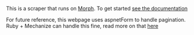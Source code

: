 This is a scraper that runs on [Morph](https://morph.io). To get started [see the documentation](https://morph.io/documentation)

For future reference, this webpage uses aspnetForm to handle pagination.
Ruby + Mechanize can handle this fine, read more on that [here](http://stackoverflow.com/questions/2558856/mechanize-javascript)